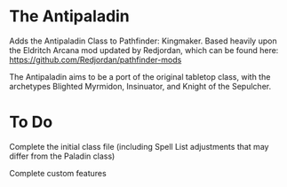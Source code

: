 # The Antipaladin
Adds the Antipaladin Class to Pathfinder: Kingmaker. Based heavily upon the Eldritch Arcana mod updated by Redjordan, which can be found here: https://github.com/Redjordan/pathfinder-mods

The Antipaladin aims to be a port of the original tabletop class, with the archetypes Blighted Myrmidon, Insinuator, and Knight of the Sepulcher.

# To Do
  Complete the initial class file (including Spell List adjustments that may differ from the Paladin class)
  
  Complete custom features
